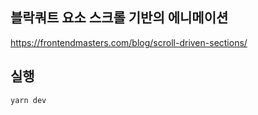 ## 블락쿼트 요소 스크롤 기반의 에니메이션
https://frontendmasters.com/blog/scroll-driven-sections/

## 실행
```sh
yarn dev
```

